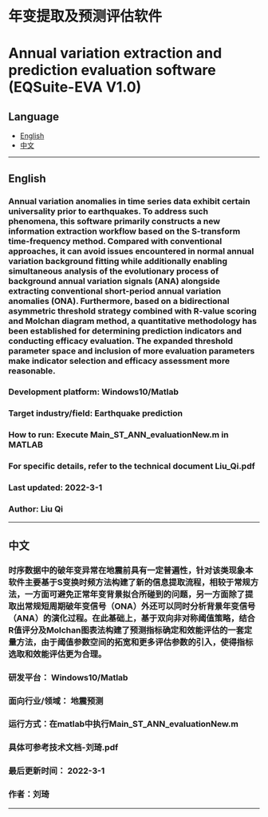 # 年变提取及预测评估软件
# Annual variation extraction and prediction evaluation software (EQSuite-EVA V1.0)
## Language

- [English](#english)
- [中文](#中文)

---

## English
### Annual variation anomalies in time series data exhibit certain universality prior to earthquakes. To address such phenomena, this software primarily constructs a new information extraction workflow based on the S-transform time-frequency method. Compared with conventional approaches, it can avoid issues encountered in normal annual variation background fitting while additionally enabling simultaneous analysis of the evolutionary process of background annual variation signals (ANA) alongside extracting conventional short-period annual variation anomalies (ONA). Furthermore, based on a bidirectional asymmetric threshold strategy combined with R-value scoring and Molchan diagram method, a quantitative methodology has been established for determining prediction indicators and conducting efficacy evaluation. The expanded threshold parameter space and inclusion of more evaluation parameters make indicator selection and efficacy assessment more reasonable.
### Development platform: Windows10/Matlab
### Target industry/field: Earthquake prediction
### How to run: Execute Main_ST_ANN_evaluationNew.m in MATLAB
### For specific details, refer to the technical document Liu_Qi.pdf
### Last updated: 2022-3-1
### Author: Liu Qi

---

## 中文
### 时序数据中的破年变异常在地震前具有一定普遍性，针对该类现象本软件主要基于S变换时频方法构建了新的信息提取流程，相较于常规方法，一方面可避免正常年变背景拟合所碰到的问题，另一方面除了提取出常规短周期破年变信号（ONA）外还可以同时分析背景年变信号（ANA）的演化过程。在此基础上，基于双向非对称阈值策略，结合R值评分及Molchan图表法构建了预测指标确定和效能评估的一套定量方法，由于阈值参数空间的拓宽和更多评估参数的引入，使得指标选取和效能评估更为合理。
### 研发平台： Windows10/Matlab
### 面向行业/领域： 地震预测
### 运行方式：在matlab中执行Main_ST_ANN_evaluationNew.m
### 具体可参考技术文档-刘琦.pdf
### 最后更新时间： 2022-3-1
### 作者：刘琦

---
